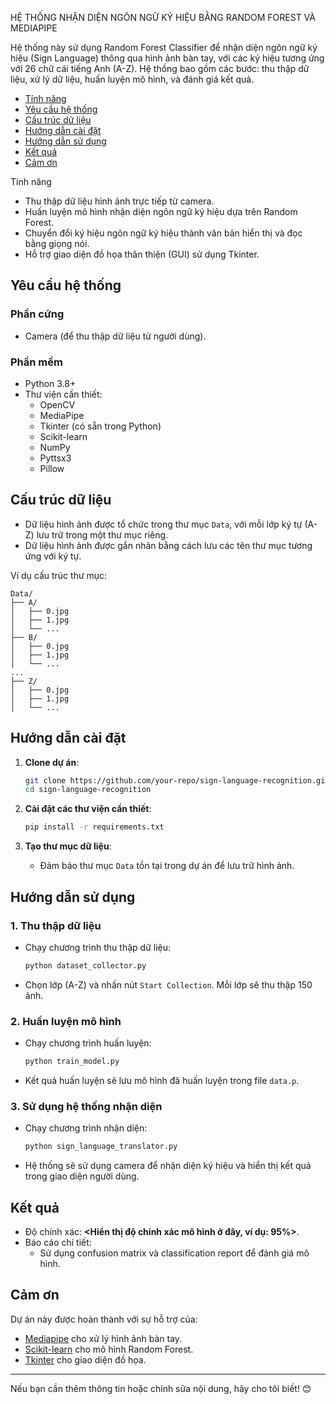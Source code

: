 HỆ THỐNG NHẬN DIỆN NGÔN NGỮ KÝ HIỆU BẰNG RANDOM FOREST VÀ MEDIAPIPE

Hệ thống này sử dụng Random Forest Classifier để nhận diện ngôn ngữ ký hiệu (Sign Language) thông qua hình ảnh bàn tay, với các ký hiệu tương ứng với 26 chữ cái tiếng Anh (A-Z). Hệ thống bao gồm các bước: thu thập dữ liệu, xử lý dữ liệu, huấn luyện mô hình, và đánh giá kết quả.


- [Tính năng](#tính-năng)
- [Yêu cầu hệ thống](#yêu-cầu-hệ-thống)
- [Cấu trúc dữ liệu](#cấu-trúc-dữ-liệu)
- [Hướng dẫn cài đặt](#hướng-dẫn-cài-đặt)
- [Hướng dẫn sử dụng](#hướng-dẫn-sử-dụng)
- [Kết quả](#kết-quả)
- [Cảm ơn](#cảm-ơn)

Tính năng

- Thu thập dữ liệu hình ảnh trực tiếp từ camera.
- Huấn luyện mô hình nhận diện ngôn ngữ ký hiệu dựa trên Random Forest.
- Chuyển đổi ký hiệu ngôn ngữ ký hiệu thành văn bản hiển thị và đọc bằng giọng nói.
- Hỗ trợ giao diện đồ họa thân thiện (GUI) sử dụng Tkinter.

## Yêu cầu hệ thống

### Phần cứng
- Camera (để thu thập dữ liệu từ người dùng).

### Phần mềm
- Python 3.8+
- Thư viện cần thiết:
  - OpenCV
  - MediaPipe
  - Tkinter (có sẵn trong Python)
  - Scikit-learn
  - NumPy
  - Pyttsx3
  - Pillow

## Cấu trúc dữ liệu

- Dữ liệu hình ảnh được tổ chức trong thư mục `Data`, với mỗi lớp ký tự (A-Z) lưu trữ trong một thư mục riêng.
- Dữ liệu hình ảnh được gắn nhãn bằng cách lưu các tên thư mục tương ứng với ký tự.

Ví dụ cấu trúc thư mục:
```
Data/
├── A/
│   ├── 0.jpg
│   ├── 1.jpg
│   └── ...
├── B/
│   ├── 0.jpg
│   ├── 1.jpg
│   └── ...
...
├── Z/
│   ├── 0.jpg
│   ├── 1.jpg
│   └── ...
```

## Hướng dẫn cài đặt

1. **Clone dự án**:
   ```bash
   git clone https://github.com/your-repo/sign-language-recognition.git
   cd sign-language-recognition
   ```

2. **Cài đặt các thư viện cần thiết**:
   ```bash
   pip install -r requirements.txt
   ```

3. **Tạo thư mục dữ liệu**:
   - Đảm bảo thư mục `Data` tồn tại trong dự án để lưu trữ hình ảnh.

## Hướng dẫn sử dụng

### 1. Thu thập dữ liệu
- Chạy chương trình thu thập dữ liệu:
  ```bash
  python dataset_collector.py
  ```
- Chọn lớp (A-Z) và nhấn nút `Start Collection`. Mỗi lớp sẽ thu thập 150 ảnh.

### 2. Huấn luyện mô hình
- Chạy chương trình huấn luyện:
  ```bash
  python train_model.py
  ```
- Kết quả huấn luyện sẽ lưu mô hình đã huấn luyện trong file `data.p`.

### 3. Sử dụng hệ thống nhận diện
- Chạy chương trình nhận diện:
  ```bash
  python sign_language_translator.py
  ```
- Hệ thống sẽ sử dụng camera để nhận diện ký hiệu và hiển thị kết quả trong giao diện người dùng.

## Kết quả

- Độ chính xác: **<Hiển thị độ chính xác mô hình ở đây, ví dụ: 95%>**.
- Báo cáo chi tiết:
  - Sử dụng confusion matrix và classification report để đánh giá mô hình.

## Cảm ơn

Dự án này được hoàn thành với sự hỗ trợ của:
- [Mediapipe](https://mediapipe.dev) cho xử lý hình ảnh bàn tay.
- [Scikit-learn](https://scikit-learn.org/) cho mô hình Random Forest.
- [Tkinter](https://docs.python.org/3/library/tkinter.html) cho giao diện đồ họa.

--- 

Nếu bạn cần thêm thông tin hoặc chỉnh sửa nội dung, hãy cho tôi biết! 😊
